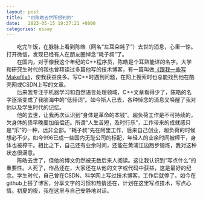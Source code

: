 ```yaml
---
layout: post
title:  "由陈皓去世所想到的"
date:   2023-05-15 19:37:21 +0800
categories: essay
---
```


&emsp;&emsp;吃完午饭，在脉脉上看到陈皓（网名“左耳朵耗子”）去世的消息，心里一惊。打开微信，发现已经有人在朋友圈悼念“耗子叔”了。  
&emsp;&emsp;在国内，对于像我这个年纪的C++程序员，陈皓是个耳熟能详的名字。大学和研究生时代的我也曾拜读过多篇他写的技术博客，有一篇叫做[《跟我一些写Makefile》](https://blog.csdn.net/haoel/article/details/2886)，使我获益良多。写C++时遇到问题，在网上搜索时也总能找到他在酷壳网或CSDN上写的文章。  
&emsp;&emsp;后来我专注于机器学习和自然语言处理领域，C++文章看得少了，陈皓的名字逐渐变成了我脑海中的“低频词”。如今斯人已去，各种悼念的消息又唤醒了我对他以及学生时代的记忆。  
&emsp;&emsp;他的去世，让我再次认识到“身体是革命的本钱”。超负荷工作是不可持续的，欠身体的债早晚要加倍偿还。所谓“人生苦短，及时行乐”，工作带来的成就感只是“乐”的一种，远非全部。“耗子叔”先在阿里工作，后来自己创业，超负荷的时候想必不少。如今996已成一些国内无耻公司的标配，年轻人的业余时间被榨干，身体也被榨干。相比之下，自己还有业余时间，还能在黄浦江边跑步锻炼，我对这种状态很满意。  
&emsp;&emsp;陈皓去世了，但他的博文仍然被无数后来人阅读。这让我认识到“写点什么”的重要性。人死了，作品还在，大家还在从他的文字或代码中获益，这是最好的纪念。学生时代，自己曾在CSDN、科学网上写过技术博客，工作后就停了。如今在github上搭了博客，分享文字的习惯和热情还在，计划在这里写点技术，写点心情。初夏的夜，我在这里与自己安静地对话。

